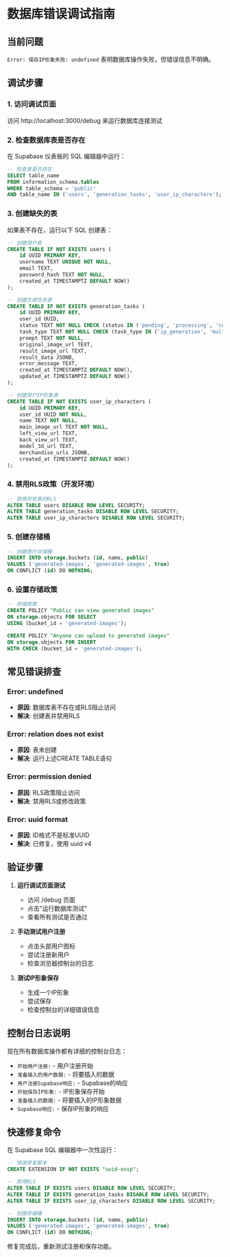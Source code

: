 # 数据库错误调试指南

## 当前问题
`Error: 保存IP形象失败: undefined` 表明数据库操作失败，但错误信息不明确。

## 调试步骤

### 1. 访问调试页面
访问 http://localhost:3000/debug 来运行数据库连接测试

### 2. 检查数据库表是否存在
在 Supabase 仪表板的 SQL 编辑器中运行：

```sql
-- 检查表是否存在
SELECT table_name 
FROM information_schema.tables 
WHERE table_schema = 'public' 
AND table_name IN ('users', 'generation_tasks', 'user_ip_characters');
```

### 3. 创建缺失的表
如果表不存在，运行以下 SQL 创建表：

```sql
-- 创建用户表
CREATE TABLE IF NOT EXISTS users (
    id UUID PRIMARY KEY,
    username TEXT UNIQUE NOT NULL,
    email TEXT,
    password_hash TEXT NOT NULL,
    created_at TIMESTAMPTZ DEFAULT NOW()
);

-- 创建生成任务表
CREATE TABLE IF NOT EXISTS generation_tasks (
    id UUID PRIMARY KEY,
    user_id UUID,
    status TEXT NOT NULL CHECK (status IN ('pending', 'processing', 'completed', 'failed')),
    task_type TEXT NOT NULL CHECK (task_type IN ('ip_generation', 'multi_view', '3d_model', 'merchandise')),
    prompt TEXT NOT NULL,
    original_image_url TEXT,
    result_image_url TEXT,
    result_data JSONB,
    error_message TEXT,
    created_at TIMESTAMPTZ DEFAULT NOW(),
    updated_at TIMESTAMPTZ DEFAULT NOW()
);

-- 创建用户IP形象表
CREATE TABLE IF NOT EXISTS user_ip_characters (
    id UUID PRIMARY KEY,
    user_id UUID NOT NULL,
    name TEXT NOT NULL,
    main_image_url TEXT NOT NULL,
    left_view_url TEXT,
    back_view_url TEXT,
    model_3d_url TEXT,
    merchandise_urls JSONB,
    created_at TIMESTAMPTZ DEFAULT NOW()
);
```

### 4. 禁用RLS政策（开发环境）
```sql
-- 禁用所有表的RLS
ALTER TABLE users DISABLE ROW LEVEL SECURITY;
ALTER TABLE generation_tasks DISABLE ROW LEVEL SECURITY;
ALTER TABLE user_ip_characters DISABLE ROW LEVEL SECURITY;
```

### 5. 创建存储桶
```sql
-- 创建图片存储桶
INSERT INTO storage.buckets (id, name, public) 
VALUES ('generated-images', 'generated-images', true)
ON CONFLICT (id) DO NOTHING;
```

### 6. 设置存储政策
```sql
-- 存储政策
CREATE POLICY "Public can view generated images" 
ON storage.objects FOR SELECT 
USING (bucket_id = 'generated-images');

CREATE POLICY "Anyone can upload to generated images" 
ON storage.objects FOR INSERT 
WITH CHECK (bucket_id = 'generated-images');
```

## 常见错误排查

### Error: undefined
- **原因**: 数据库表不存在或RLS阻止访问
- **解决**: 创建表并禁用RLS

### Error: relation does not exist
- **原因**: 表未创建
- **解决**: 运行上述CREATE TABLE语句

### Error: permission denied
- **原因**: RLS政策阻止访问
- **解决**: 禁用RLS或修改政策

### Error: uuid format
- **原因**: ID格式不是标准UUID
- **解决**: 已修复，使用 uuid v4

## 验证步骤

1. **运行调试页面测试**
   - 访问 /debug 页面
   - 点击"运行数据库测试"
   - 查看所有测试是否通过

2. **手动测试用户注册**
   - 点击头部用户图标
   - 尝试注册新用户
   - 检查浏览器控制台的日志

3. **测试IP形象保存**
   - 生成一个IP形象
   - 尝试保存
   - 检查控制台的详细错误信息

## 控制台日志说明

现在所有数据库操作都有详细的控制台日志：

- `开始用户注册:` - 用户注册开始
- `准备插入的用户数据:` - 将要插入的数据
- `用户注册Supabase响应:` - Supabase的响应
- `开始保存IP形象:` - IP形象保存开始
- `准备插入的数据:` - 将要插入的IP形象数据
- `Supabase响应:` - 保存IP形象的响应

## 快速修复命令

在 Supabase SQL 编辑器中一次性运行：

```sql
-- 快速修复脚本
CREATE EXTENSION IF NOT EXISTS "uuid-ossp";

-- 禁用RLS
ALTER TABLE IF EXISTS users DISABLE ROW LEVEL SECURITY;
ALTER TABLE IF EXISTS generation_tasks DISABLE ROW LEVEL SECURITY;
ALTER TABLE IF EXISTS user_ip_characters DISABLE ROW LEVEL SECURITY;

-- 创建存储桶
INSERT INTO storage.buckets (id, name, public) 
VALUES ('generated-images', 'generated-images', true)
ON CONFLICT (id) DO NOTHING;
```

修复完成后，重新测试注册和保存功能。